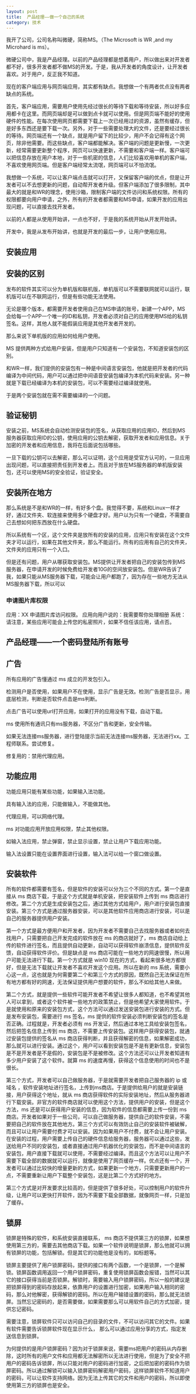 ```yaml
---
layout: post
title:  产品经理——做一个自己的系统 
category: 技术 
---
```


我开了公司，公司名称叫微硬，简称MS。（The Microsoft is WR ,and my Microhard is ms）。

微硬公司中，我是产品经理。以前的产品经理都是想着用户，所以做出来对开发者都不好，很多开发者都不做MS的开发。于是，我从开发者的角度设计，让开发者喜欢。对于用户，反正我不知道。

<!-- csdn -->
<!--more-->
<!-- 不发布 -->

<div id="toc"></div>


现在的客户端应用与网页端应用，其实都有缺点。我想做一个有两者优点没有两者缺点的系统。

首先，客户端应用，需要用户使用先经过很长的等待下载和等待安装，所以好多应用都卡在这里。而网页端却是可以做到点卡就可以使用。但是网页端不能好的使用硬件的性能。在每次使用网页都需要下载上一次已经用过的资源，虽然有缓存，但是好多东西还是要下载一次。另外，对于一些需要处理大的文件，还是要经过很长的等待。网页端还有一个缺点，就是用户留下的比较少，用户不会记得有这个网页，除非他需要。而这些缺点，客户端都能解决。客户端的问题是更新慢，一次更新，经常需要更新整个程序，网页可以快速更新，不需要和客户端一样。客户端可以把信息存放在用户本地，对于一些机密的信息，人们比较喜欢用单机的客户端，不喜欢使用网页端。但是客户端经常太流氓，网页端可以不怕流氓。

我想做一个系统，可以让客户端点击就可以打开，又保留客户端的优点，但是让开发者可以不去想更新的问题，自动帮开发者升级。但客户端添加了很多限制，其中最大的就是和WR的理念，使用沙箱，限制客户端的文件访问和系统权限。所有的权限都要向用户申请，之外，所有的开发者都需要和MS申请，如果开发的应用出现问题，可以直接去找开发者。




以前的人都是从使用开始讲，一点也不好，于是我的系统开始从开发开始讲。

开发中，我是从发布开始讲，也就是开发的最后一步，让用户使用应用。

## 安装应用

## 安装的区别

发布的软件其实可以分为单机版和联机版，单机版可以不需要联网就可以运行，联机版可以在不联网运行，但是有些功能无法使用。

无论是哪个版本，都需要开发者使用自己在MS申请的账号，新建一个APP，MS会给每一个APP一个唯一的ID和私钥，开发者必须对自己的应用使用MS给的私钥签名。这样，其他人就不能假装应用是其他开发者开发的。

那么来说下单机版的应用如何给用户使用。

MS 提供两种方式给用户安装，但是用户只知道有一个安装包，不知道安装包的区别。

和WR一样，我们提供的安装包有一种是中间语言安装包，他就是把开发者的代码编译为中间代码，用户可以通过把中间语音安装包编译为本机代码来安装。另一种就是下载已经编译为本机的安装包，可以不需要经过编译就使用。

于是两个安装包就在需不需要编译的一个问题。

## 验证秘钥

安装之前，MS系统会自动检测安装包的签名，从获取应用的应用ID，然后到MS服务器获取应用ID的公钥，使用应用的公钥去解密，获取开发者和应用信息。关于加密的开发者和应用信息，我将在后面说包括哪些。

一旦下载的公钥可以去解密，那么可以证明，这个应用是受官方认可的，一旦应用出现问题，可以直接把责任到开发者上。而且对于放在MS服务器的单机版安装包，还可以使用MS的安全验证，验证安全。

## 安装所在地方

那么系统是不是和WR的一样，有好多个盘。我觉得不要，系统和Linux一样才好，通过文件夹、软连接来使用多个硬盘才好。用户以为只有一个硬盘，不需要自己去想如何把东西放在什么硬盘。

所以系统有一个区，这个文件夹是放所有的安装的应用，应用只有安装在这个文件夹才可以运行，如果在其他文件夹，那么不能运行。所有的应用有自己的文件夹，文件夹的应用只有一个入口。

但是还有问题，用户从哪获取安装包。MS提供让开发者把自己的安装包传到MS服务器，在申请开发的时候免费给开发者10G的空间放安装包。但是WR告诉了我，如果只能从MS服务器下载，可能会让用户都跑了，因为存在一些地方无法从MS服务器下载，所以可以


### 申请图片库权限

应用：XX 
申请图片库访问权限。
应用向用户说的：我需要帮你处理相册
系统：请注意，某些应用可能会上传您的私密照片，如果不信任该应用，请点否。






## 产品经理——一个密码登陆所有账号

## 广告

所有应用的广告懂通过 ms 成立的开发包引入。

检测用户是否使用，如果用户不在使用，显示广告是无效。检测广告是否显示，用底层检测，判断是否软件点击是ms判断。

点击广告可以使用url打开应用，如果打开的应用没有下载，自动下载。

ms 使用所有通讯只有ms服务器，不区分广告和更新，安全传输。

如果无法连接ms服务器，进行登陆提示当前无法连接ms服务器，无法进行xx。工程师联系。尝试修复。

修复用的：禁用代理应用。


## 功能应用

功能应用只能有某些功能，如果输入法功能。

具有输入法的应用，只能做输入，不能做其他。

代理应用，可以网络代理。

ms 对功能应用开放应用权限，禁止其他权限。

如输入法应用，禁止弹窗，禁止显示设置，禁止让用户下载应用功能。

输入法设置只能在设置界面进行设置，输入法可以给一个窗口做设置。

## 安装软件

所有的软件都需要有签名，但是软件的安装可以分为三个不同的方式。第一个是直接从 ms 商店下载，于是这个方式就是单机安装，把安装软件上传到 ms 商店进行修改。第二个方式是生成安装包之后，通过其他方式给用户，用户进行安装包直接安装。第三个方式是通过服务器安装，可以是其他软件应用商店进行安装，可以是自己的服务器提供用户安装。

第一个方式是最方便用户和开发者，因为开发者不需要自己去找服务器或者如何去找用户，只需要把自己开发完成的软件放在 ms 的商店就好了，ms 商店自动给上传的软件进行签名，而且提供自动更新，自动可以获得软件崩溃信息，提供软件反馈，自动获得软件评价。但是缺点是 ms 商店可能在一些地方的网速很慢，所以用户可能无法进行下载。第一个方式就是 win10 现在的方式，看起来很多地方都很好，但是无法下载就让开发者不喜欢开发这个应用。所以在新的 ms 系统，需要小心这一点，这也就是为何需要第二个和第三个方式的原因，既然自己无法保证在所有地方都有好的网速，无法保证提供用户想要的软件，那么不如给其他人来做。

第二个方式，就是提供一些软件可能开发者不希望让很多人都知道，也不希望其他人可以拿到，或者这个软件被一些地方的政策禁止，但是他希望大家使用软件。于是就使用和原来的安装包方式，这个方法可以通过发送安装包进行安装的方式。但是发布安装包，需要进行 ms 签名，ms 提供的软件安装必须判断安装包的签名是否正确。过程就是，开发者必须有 ms 开发证，然后通过本地工具给安装包签名，然后把签名信息上传到 ms 商店，不需要上传安装包。这样用户获得安装包，就通过安装包提供的签名从 ms 商店获得判断，并且获得解密的信息，如果解密成功，那么就可以进行安装。通过这个，用户可以看到安装包是不是有更新信息，安装包是不是开发者是不是假的，安装包是不是被修改。这个方法还可以让开发者知道有多少用户安装了这个软件。就算 ms 的速度再慢，获得这个信息使用的时间也不是很长。

第三个方式，开发者可以自己做服务器，于是就需要开发者把自己服务器的 ip 或域名 ，软件安装地址进行签名，上传到ms商店。于是提供给用户的就是安装链接，用户获得这个地址，就从 ms 商店获得软件的实际安装地址，然后从服务器进行下载安装。非官方的软件商店就可以使用这个方法，提供用户的安装，但是这个方法，ms 还是可以获得用户安装的信息，因为软件的信息都需要上传一份到 ms 商店。开发者如果对于一些公司，可以自己做服务器，提供自己的软件安装，不需要把自己的软件放在其他地方。第三个方式可以有效防止自己的安装软件被破解，而且可以让用户需要付费才可以安装。因为如果用户不付费，就不会让用户安装。在安装的过程，用户需要上传自己的硬件信息给服务器，服务器可以通过这些，发送给用户不同的安装包，或者直接通过用户机器优化的安装包，而不是中间语言的安装包，用户直接下载就可以使用，不需要经过编译。而且这个方法可以让用户不需要下载全部的数据就可以运行，就像是使用了网页缓存一样。优点还有一个，开发者可以通过比较快的增量更新的方式，如果更新一个地方，只需要更新用户的一点，不需要重新让用户下载整个安装包，这是比第二个方式好的地方。

第三个方式是对开发要求比较高的，但是提供了很多好处，可以控制用户的软件升级，让用户可以更快打开软件，因为不需要下载全部数据，就像网页一样，只是加了缓存。


## 锁屏

锁屏是特殊的软件，和系统安装直接联系， ms 商店不提供第三方的锁屏，如果想使用第三方的，需要去其他商店下载。如果一个软件说明是锁屏，那么他就可以拥有锁屏的功能，包括解锁。但是其它的功能他是没有的，如标题等。

锁屏主要提供了用户锁屏密码，提供的接口有两个函数，一个是锁屏，一个是解锁。锁屏函数调用返回一个用户锁屏密码，重复使用锁屏函数会报错，当然可以其它的接口获得当前是否锁屏。解锁时，需要输入用户锁屏密码，所以一般的建议是把锁屏得到的密码存放起来，依靠用户的设置进行加密，如果用户输入相同的密码，那么对他解密，获得解锁的密码。所以在用户输错设置的密码，那么就无法锁屏。当然忘记密码的，是否需要做，如果需要那么可以用软件自己的方式加密，提供忘记密码。

需要注意，锁屏软件只可以访问自己的目录的文件，不可以访问其它的文件。如果有软件需要告诉锁屏软件现在显示什么， 那么可以通过应用分享的方式，指定发送信息到锁屏。

为何提供的是用户锁屏密码？因为对于锁屏来说，需要ms把用户的密码从内存删除，这时所有的用户文件和应用都无法解密所以无法进行使用，但是为了安全不把用户的密码告诉锁屏，所以只能对用户的密码进行加密，之后把加密的密码作为锁屏密码。所以通过解锁可以输入锁屏密码解密用户密码，这样锁屏软件不知道用户的密码，可以让软件支持网络。因为无法上传其它的文件和用户的密码，所以即使使用第三方的锁屏也是安全。
